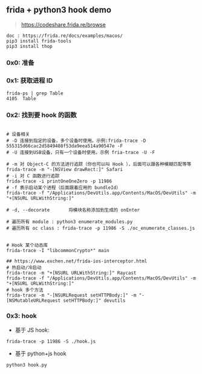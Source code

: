 ## frida + python3 hook demo

> https://codeshare.frida.re/browse

```shell
doc : https://frida.re/docs/examples/macos/
pip3 install frida-tools
pip3 install thop
```

### 0x0: 准备


### 0x1: 获取进程 ID

```shell
frida-ps | grep Table  
4105  Table
```

### 0x2: 找到要 hook 的函数

```shell

# 设备相关
# -D 连接到指定的设备，多个设备时使用。示例:frida-trace -D 555315d66cac2d5849408f53da9eea514a90547e -F
# -U 连接到USB设备，只有一个设备时使用。示例 fria-trace -U -F

# -m 对 Object-C 的方法进行追踪（你也可以叫 Hook ），后面可以跟各种模糊匹配等等
frida-trace -m "-[NSView drawRect:]" Safari
# -i 对 C 函数进行追踪
frida-trace -i printOneOneZero -p 11986
# -f 表示启动某个进程（后面跟着应用的 bundleId）
frida-trace -f "/Applications/DevUtils.app/Contents/MacOS/DevUtils" -m "+[NSURL URLWithString:]"    

# -d, --decorate       将模块名称添加到生成的 onEnter

# 遍历所有 module : python3 enumerate_modules.py 
# 遍历所有 oc class : frida-trace -p 11986 -S ./oc_enumerate_classes.js 


# Hook 某个动态库
frida-trace -I "libcommonCrypto*" main

## https://www.exchen.net/frida-ios-interceptor.html
# 热启动/冷启动
frida-trace -m "+[NSURL URLWithString:]" Raycast   
frida-trace -f "/Applications/DevUtils.app/Contents/MacOS/DevUtils" -m "+[NSURL URLWithString:]"    
# hook 多个方法
frida-trace -m "-[NSURLRequest setHTTPBody:]" -m "-[NSMutableURLRequest setHTTPBody:]" devutils

```

### 0x3: hook

- 基于 JS hook: 
```shell
frida-trace -p 11986 -S ./hook.js
```  
 
- 基于 python+js hook
```shell
python3 hook.py
```



